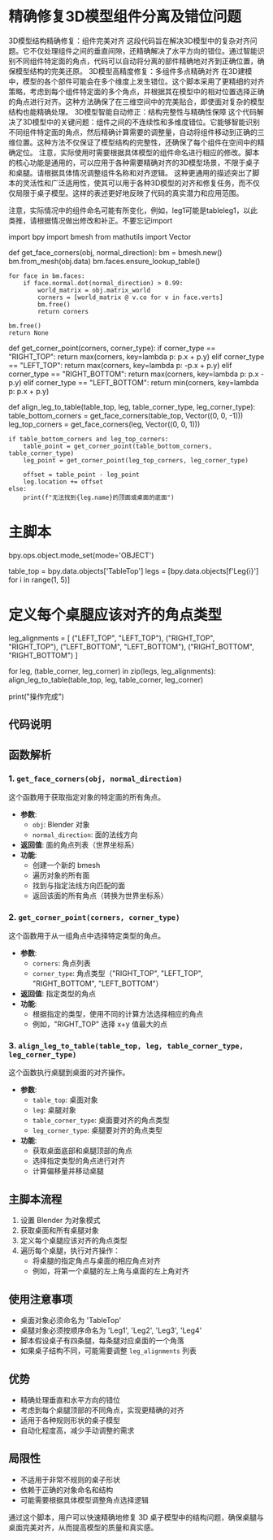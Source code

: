 # 精确修复3D模型组件分离及错位问题
3D模型结构精确修复：组件完美对齐
这段代码旨在解决3D模型中的复杂对齐问题。它不仅处理组件之间的垂直间隙，还精确解决了水平方向的错位。通过智能识别不同组件特定面的角点，代码可以自动将分离的部件精确地对齐到正确位置，确保模型结构的完美还原。
3D模型高精度修复：多组件多点精确对齐
在3D建模中，模型的各个部件可能会在多个维度上发生错位。这个脚本采用了更精细的对齐策略，考虑到每个组件特定面的多个角点，并根据其在模型中的相对位置选择正确的角点进行对齐。这种方法确保了在三维空间中的完美贴合，即使面对复杂的模型结构也能精确处理。
3D模型智能自动修正：结构完整性与精确性保障
这个代码解决了3D模型中的关键问题：组件之间的不连续性和多维度错位。它能够智能识别不同组件特定面的角点，然后精确计算需要的调整量，自动将组件移动到正确的三维位置。这种方法不仅保证了模型结构的完整性，还确保了每个组件在空间中的精确定位。
注意，实际使用时需要根据具体模型的组件命名进行相应的修改。脚本的核心功能是通用的，可以应用于各种需要精确对齐的3D模型场景，不限于桌子和桌腿。请根据具体情况调整组件名称和对齐逻辑。
这种更通用的描述突出了脚本的灵活性和广泛适用性，使其可以用于各种3D模型的对齐和修复任务，而不仅仅局限于桌子模型。这样的表述更好地反映了代码的真实潜力和应用范围。

注意，实际情况中的组件命名可能有所变化，例如，leg1可能是tableleg1，以此类推，请根据情况做出修改和补正。不要忘记import

import bpy
import bmesh
from mathutils import Vector

def get_face_corners(obj, normal_direction):
    bm = bmesh.new()
    bm.from_mesh(obj.data)
    bm.faces.ensure_lookup_table()
    
    for face in bm.faces:
        if face.normal.dot(normal_direction) > 0.99:
            world_matrix = obj.matrix_world
            corners = [world_matrix @ v.co for v in face.verts]
            bm.free()
            return corners
    
    bm.free()
    return None

def get_corner_point(corners, corner_type):
    if corner_type == "RIGHT_TOP":
        return max(corners, key=lambda p: p.x + p.y)
    elif corner_type == "LEFT_TOP":
        return max(corners, key=lambda p: -p.x + p.y)
    elif corner_type == "RIGHT_BOTTOM":
        return max(corners, key=lambda p: p.x - p.y)
    elif corner_type == "LEFT_BOTTOM":
        return min(corners, key=lambda p: p.x + p.y)

def align_leg_to_table(table_top, leg, table_corner_type, leg_corner_type):
    table_bottom_corners = get_face_corners(table_top, Vector((0, 0, -1)))
    leg_top_corners = get_face_corners(leg, Vector((0, 0, 1)))
    
    if table_bottom_corners and leg_top_corners:
        table_point = get_corner_point(table_bottom_corners, table_corner_type)
        leg_point = get_corner_point(leg_top_corners, leg_corner_type)
        
        offset = table_point - leg_point
        leg.location += offset
    else:
        print(f"无法找到{leg.name}的顶面或桌面的底面")

# 主脚本
bpy.ops.object.mode_set(mode='OBJECT')

table_top = bpy.data.objects['TableTop']
legs = [bpy.data.objects[f'Leg{i}'] for i in range(1, 5)]

# 定义每个桌腿应该对齐的角点类型
leg_alignments = [
    ("LEFT_TOP", "LEFT_TOP"),
    ("RIGHT_TOP", "RIGHT_TOP"),
    ("LEFT_BOTTOM", "LEFT_BOTTOM"),
    ("RIGHT_BOTTOM", "RIGHT_BOTTOM")
]

for leg, (table_corner, leg_corner) in zip(legs, leg_alignments):
    align_leg_to_table(table_top, leg, table_corner, leg_corner)

print("操作完成")

## 代码说明

## 函数解析

### 1. `get_face_corners(obj, normal_direction)`

这个函数用于获取指定对象的特定面的所有角点。

- **参数**:
  - `obj`: Blender 对象
  - `normal_direction`: 面的法线方向
- **返回值**: 面的角点列表（世界坐标系）
- **功能**: 
  - 创建一个新的 bmesh
  - 遍历对象的所有面
  - 找到与指定法线方向匹配的面
  - 返回该面的所有角点（转换为世界坐标系）

### 2. `get_corner_point(corners, corner_type)`

这个函数用于从一组角点中选择特定类型的角点。

- **参数**:
  - `corners`: 角点列表
  - `corner_type`: 角点类型（"RIGHT_TOP", "LEFT_TOP", "RIGHT_BOTTOM", "LEFT_BOTTOM"）
- **返回值**: 指定类型的角点
- **功能**:
  - 根据指定的类型，使用不同的计算方法选择相应的角点
  - 例如，"RIGHT_TOP" 选择 x+y 值最大的点

### 3. `align_leg_to_table(table_top, leg, table_corner_type, leg_corner_type)`

这个函数执行桌腿到桌面的对齐操作。

- **参数**:
  - `table_top`: 桌面对象
  - `leg`: 桌腿对象
  - `table_corner_type`: 桌面要对齐的角点类型
  - `leg_corner_type`: 桌腿要对齐的角点类型
- **功能**:
  - 获取桌面底部和桌腿顶部的角点
  - 选择指定类型的角点进行对齐
  - 计算偏移量并移动桌腿

## 主脚本流程

1. 设置 Blender 为对象模式
2. 获取桌面和所有桌腿对象
3. 定义每个桌腿应该对齐的角点类型
4. 遍历每个桌腿，执行对齐操作：
   - 将桌腿的指定角点与桌面的相应角点对齐
   - 例如，将第一个桌腿的左上角与桌面的左上角对齐

## 使用注意事项

- 桌面对象必须命名为 'TableTop'
- 桌腿对象必须按顺序命名为 'Leg1', 'Leg2', 'Leg3', 'Leg4'
- 脚本假设桌子有四条腿，每条腿对应桌面的一个角落
- 如果桌子结构不同，可能需要调整 `leg_alignments` 列表

## 优势

- 精确处理垂直和水平方向的错位
- 考虑到每个桌腿顶部的不同角点，实现更精确的对齐
- 适用于各种规则形状的桌子模型
- 自动化程度高，减少手动调整的需求

## 局限性

- 不适用于非常不规则的桌子形状
- 依赖于正确的对象命名和结构
- 可能需要根据具体模型调整角点选择逻辑

通过这个脚本，用户可以快速精确地修复 3D 桌子模型中的结构问题，确保桌腿与桌面完美对齐，从而提高模型的质量和真实感。